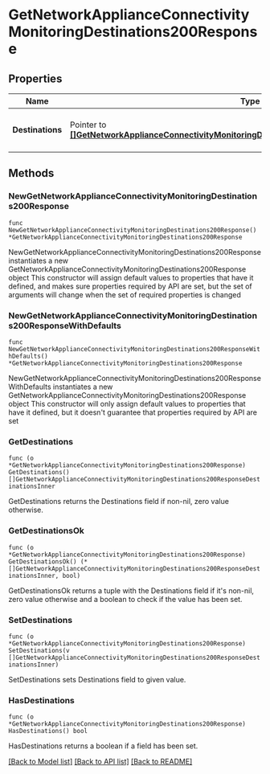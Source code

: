 # GetNetworkApplianceConnectivityMonitoringDestinations200Response

## Properties

Name | Type | Description | Notes
------------ | ------------- | ------------- | -------------
**Destinations** | Pointer to [**[]GetNetworkApplianceConnectivityMonitoringDestinations200ResponseDestinationsInner**](GetNetworkApplianceConnectivityMonitoringDestinations200ResponseDestinationsInner.md) | The list of connectivity monitoring destinations | [optional] 

## Methods

### NewGetNetworkApplianceConnectivityMonitoringDestinations200Response

`func NewGetNetworkApplianceConnectivityMonitoringDestinations200Response() *GetNetworkApplianceConnectivityMonitoringDestinations200Response`

NewGetNetworkApplianceConnectivityMonitoringDestinations200Response instantiates a new GetNetworkApplianceConnectivityMonitoringDestinations200Response object
This constructor will assign default values to properties that have it defined,
and makes sure properties required by API are set, but the set of arguments
will change when the set of required properties is changed

### NewGetNetworkApplianceConnectivityMonitoringDestinations200ResponseWithDefaults

`func NewGetNetworkApplianceConnectivityMonitoringDestinations200ResponseWithDefaults() *GetNetworkApplianceConnectivityMonitoringDestinations200Response`

NewGetNetworkApplianceConnectivityMonitoringDestinations200ResponseWithDefaults instantiates a new GetNetworkApplianceConnectivityMonitoringDestinations200Response object
This constructor will only assign default values to properties that have it defined,
but it doesn't guarantee that properties required by API are set

### GetDestinations

`func (o *GetNetworkApplianceConnectivityMonitoringDestinations200Response) GetDestinations() []GetNetworkApplianceConnectivityMonitoringDestinations200ResponseDestinationsInner`

GetDestinations returns the Destinations field if non-nil, zero value otherwise.

### GetDestinationsOk

`func (o *GetNetworkApplianceConnectivityMonitoringDestinations200Response) GetDestinationsOk() (*[]GetNetworkApplianceConnectivityMonitoringDestinations200ResponseDestinationsInner, bool)`

GetDestinationsOk returns a tuple with the Destinations field if it's non-nil, zero value otherwise
and a boolean to check if the value has been set.

### SetDestinations

`func (o *GetNetworkApplianceConnectivityMonitoringDestinations200Response) SetDestinations(v []GetNetworkApplianceConnectivityMonitoringDestinations200ResponseDestinationsInner)`

SetDestinations sets Destinations field to given value.

### HasDestinations

`func (o *GetNetworkApplianceConnectivityMonitoringDestinations200Response) HasDestinations() bool`

HasDestinations returns a boolean if a field has been set.


[[Back to Model list]](../README.md#documentation-for-models) [[Back to API list]](../README.md#documentation-for-api-endpoints) [[Back to README]](../README.md)


